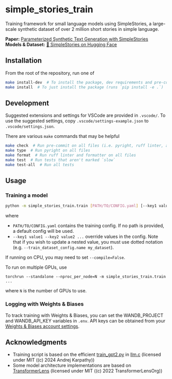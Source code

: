 # simple_stories_train

Training framework for small language models using SimpleStories, a large-scale synthetic dataset of over 2 million short stories in simple language.

**Paper:** [Parameterized Synthetic Text Generation with SimpleStories](https://arxiv.org/abs/2504.09184)  
**Models & Dataset:** [🤗 SimpleStories on Hugging Face](https://huggingface.co/SimpleStories)

## Installation

From the root of the repository, run one of

```bash
make install-dev  # To install the package, dev requirements and pre-commit hooks
make install  # To just install the package (runs `pip install -e .`)
```

## Development

Suggested extensions and settings for VSCode are provided in `.vscode/`. To use the suggested
settings, copy `.vscode/settings-example.json` to `.vscode/settings.json`.

There are various `make` commands that may be helpful

```bash
make check  # Run pre-commit on all files (i.e. pyright, ruff linter, and ruff formatter)
make type  # Run pyright on all files
make format  # Run ruff linter and formatter on all files
make test  # Run tests that aren't marked `slow`
make test-all  # Run all tests
```

## Usage

### Training a model
```bash
python -m simple_stories_train.train [PATH/TO/CONFIG.yaml] [--key1 value1 --key2 value2 ...]
```
where
- `PATH/TO/CONFIG.yaml` contains the training config. If no path is provided, a default config will be used.
- `--key1 value1 --key2 value2 ...` override values in the config. Note that if you wish to update a
  nested value, you must use dotted notation (e.g. `--train_dataset_config.name my_dataset`).

If running on CPU, you may need to set `--compile=False`.

To run on multiple GPUs, use
```
torchrun --standalone --nproc_per_node=N -m simple_stories_train.train ...
```
where `N` is the number of GPUs to use.

### Logging with Weights & Biases
To track training with Weights & Biases, you can set the WANDB_PROJECT and WANDB_API_KEY variables in
`.env`. API keys can be obtained from your [Weights & Biases account settings](https://wandb.ai/settings).

## Acknowledgments

- Training script is based on the efficient [train_gpt2.py](https://github.com/karpathy/llm.c/blob/master/train_gpt2.py) in [llm.c](https://github.com/karpathy/llm.c) (licensed under MIT ((c) 2024 Andrej Karpathy))
- Some model architecture implementations are based on [TransformerLens](https://github.com/TransformerLensOrg/TransformerLens) (licensed under MIT ((c) 2022 TransformerLensOrg))
